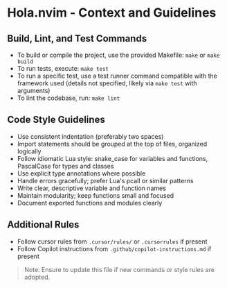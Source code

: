 # Hola.nvim - Context and Guidelines

## Build, Lint, and Test Commands
- To build or compile the project, use the provided Makefile: `make` or `make build`
- To run tests, execute: `make test`
- To run a specific test, use a test runner command compatible with the framework used (details not specified, likely via `make test` with arguments)
- To lint the codebase, run: `make lint`

## Code Style Guidelines
- Use consistent indentation (preferably two spaces)
- Import statements should be grouped at the top of files, organized logically
- Follow idiomatic Lua style: snake_case for variables and functions, PascalCase for types and classes
- Use explicit type annotations where possible
- Handle errors gracefully; prefer Lua's pcall or similar patterns
- Write clear, descriptive variable and function names
- Maintain modularity; keep functions small and focused
- Document exported functions and modules clearly

## Additional Rules
- Follow cursor rules from `.cursor/rules/` or `.cursorrules` if present
- Follow Copilot instructions from `.github/copilot-instructions.md` if present

> Note: Ensure to update this file if new commands or style rules are adopted.